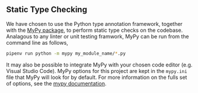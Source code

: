 ## Static Type Checking

We have chosen to use the Python type annotation framework, together with the [MyPy package](http://mypy-lang.org), to perform static type checks on the codebase. Analagous to any linter or unit testing framwork, MyPy can be run from the command line as follows,

```bash
pipenv run python -m mypy my_module_name/*.py
```

It may also be possible to integrate MyPy with your chosen code editor (e.g. Visual Studio Code). MyPy options for this project are kept in the `mypy.ini` file that MyPy will look for by default. For more information on the fulls set of options, see the [mypy documentation](https://mypy.readthedocs.io/en/stable/config_file.html).
